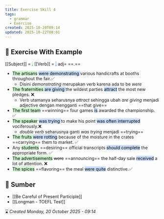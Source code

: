 ```yaml
---
title: Exercise Skill 4
tags:
  - grammar
  - Exercise
created: 2025-10-20T09:14
updated: 2025-10-22T08:01
---
```

## 💪 Exercise With Example
[[Subject]] =  <mark style="background: #BBFABBA6;">.</mark>  [[Verb]] = <mark style="background: #ADCCFFA6;">.</mark> adj= ==.==  

- <mark style="background: #BBFABBA6;">The artisans</mark> <mark style="background: #ADCCFFA6;">were demonstrating </mark>various handicrafts at booths throughout the fair.✅ 
	- Disini *demonstrating* merupakan verb karena ada to be *were*
- <mark style="background: #BBFABBA6;">The fraternities </mark><mark style="background: #ADCCFFA6;"> are giving </mark>the wildest parties <mark style="background: #ADCCFFA6;">attract</mark> the most new pledges. ❌
	- Verb utamanya seharusnya *attract* sehingga ubah *are giving* menjadi adjective dengan mengganti ==that give==
- <mark style="background: #BBFABBA6;">The first team</mark> ==winning== four games <mark style="background: #ADCCFFA6;">is</mark> awarded the championship. ✅
- <mark style="background: #BBFABBA6;">The speaker</mark> <mark style="background: #ADCCFFA6;">was trying </mark>to make his point <mark style="background: #ADCCFFA6;">was often interrupted</mark> vociferously.❌
	- *double verb* seharusnya ganti *was trying* menjadi ==trying==
- <mark style="background: #BBFABBA6;">The fruits </mark><mark style="background: #ADCCFFA6;">were rotting</mark> because of the moisture in the crates ==carrying== them to market. ✅
- Any <mark style="background: #BBFABBA6;">students</mark> ==desiring== official transcripts  <mark style="background: #ADCCFFA5;">should complete</mark> the appropriate form. ✅
- <mark style="background: #BBFABBA6;">The advertisements</mark> ~~were~~ ==announcing== the half-day sale <mark style="background: #ADCCFFA6;">received</mark> a lot of attention. ❌
- <mark style="background: #BBFABBA6;">The spices</mark> ==flavoring== the meal <mark style="background: #ADCCFFA6;">were quite</mark> distinctive.✅

## 🔗 Sumber
- [[Be Careful of Present Participle]]
- [[Longman - TOEFL Test]]

⌛ *Created Monday, 20 October 2025 - 09:14*